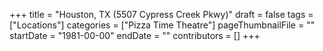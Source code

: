 +++
title = "Houston, TX (5507 Cypress Creek Pkwy)"
draft = false
tags = ["Locations"]
categories = ["Pizza Time Theatre"]
pageThumbnailFile = ""
startDate = "1981-00-00"
endDate = ""
contributors = []
+++
